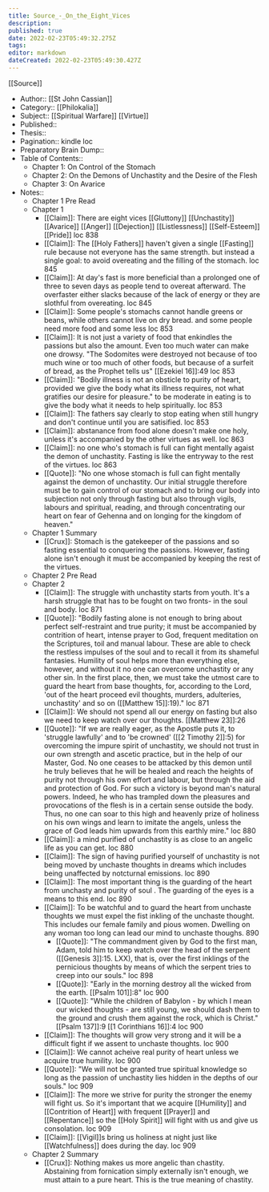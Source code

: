 ```yaml
---
title: Source_-_On_the_Eight_Vices
description: 
published: true
date: 2022-02-23T05:49:32.275Z
tags: 
editor: markdown
dateCreated: 2022-02-23T05:49:30.427Z
---
```


[[Source]]
- Author:: [[St John Cassian]]
- Category:: [[Philokalia]]
- Subject:: [[Spiritual Warfare]] [[Virtue]]
- Published:: 
- Thesis::
- Pagination:: kindle loc
- Preparatory Brain Dump:: 
- Table of Contents::
	- Chapter 1: On Control of the Stomach
	- Chapter 2: On the Demons of Unchastity and the Desire of the Flesh
	- Chapter 3: On Avarice
- Notes::
	- Chapter 1 Pre Read
	- Chapter 1
		- [[Claim]]: There are eight vices [[Gluttony]] [[Unchastity]] [[Avarice]] [[Anger]] [[Dejection]] [[Listlessness]] [[Self-Esteem]] [[Pride]] loc 838
		- [[Claim]]: The [[Holy Fathers]] haven't given a single [[Fasting]] rule because not everyone has the same strength. but instead a single goal: to avoid overeating and the filling of the stomach. loc 845
		- [[Claim]]: At day's fast is more beneficial than a prolonged one of three to seven days as people tend to overeat afterward. The overfaster either slacks because of the lack of energy or they are slothful from overeating. loc 845
		- [[Claim]]: Some people's stomachs cannot handle greens or beans, while others cannot live on dry bread. and some people need more food and some less loc 853
		- [[Claim]]: It is not just a variety of food that enkindles the passions but also the amount. Even too much water can make one drowsy. "The Sodomites were destroyed not because of too much wine or too much of other foods, but because of a surfeit of bread, as the Prophet tells us" [[Ezekiel 16]]:49 loc 853
		- [[Claim]]: "Bodily illness is not an obsticle to purity of heart, provided we give the body what its illness requires, not what gratifies our desire for pleasure." to be moderate in eating is to give the body what it needs to help spiritually. loc 853
		- [[Claim]]: The fathers say clearly to stop eating when still hungry and don't continue until you are satisified. loc 853
		- [[Claim]]: abstanance from food alone doesn't make one holy, unless it's accompanied by the other virtues as well. loc 863
		- [[Claim]]: no one who's stomach is full can fight mentally agaist the demon of unchastity. Fasting is like the entryway to the rest of the virtues. loc 863
		- [[Quote]]: "No one whose stomach is full can fight mentally against the demon of unchastity. Our initial struggle therefore must be to gain control of our stomach and to bring our body into subjection not only through fasting but also through vigils, labours and spiritual, reading, and through concentrating our heart on fear of Gehenna and on longing for the kingdom of heaven."
	- Chapter 1 Summary
		- [[Crux]]: Stomach is the gatekeeper of the passions and so fasting essential to conquering the passions. However, fasting alone isn't enough it must be accompanied by keeping the rest of the virtues.
   - Chapter 2 Pre Read
	- Chapter 2
		- [[Claim]]:  The struggle with unchastity starts from youth. It's a harsh struggle that has to be fought on two fronts- in the soul and body. loc 871
		- [[Quote]]:  "Bodily fasting alone is not enough to bring about perfect self-restraint and true purity; it must be accompanied by contrition of heart, intense prayer to God, frequent meditation on the Scriptures, toil and manual labour. These are able to check the restless impulses of the soul and to recall it from its shameful fantasies. Humility of soul helps more than everything else, however, and without it no one can overcome unchastity or any other sin. In the first place, then, we must take the utmost care to guard the heart from base thoughts, for, according to the Lord, 'out of the heart proceed evil thoughts, murders, adulteries, unchastity' and so on ([[Matthew 15]]:19)." loc 871
		- [[Claim]]:  We should not spend all our energy on fasting but also we need to keep watch over our thoughts. [[Matthew 23]]:26
		- [[Quote]]:  "If we are really eager, as the Apostle puts it, to 'struggle lawfully' and to 'be crowned' ([[2 Timothy 2]]:5) for overcoming the impure spirit of unchastity, we should not trust in our own strength and ascetic practice, but in the help of our Master, God. No one ceases to be attacked by this demon until he truly believes that he will be healed and reach the heights of purity not through his own effort and labour, but through the aid and protection of God. For such a victory is beyond man's natural powers. Indeed, he who has trampled down the pleasures and provocations of the flesh is in a certain sense outside the body. Thus, no one can soar to this high and heavenly prize of holiness on his own wings and learn to imitate the angels, unless the grace of God leads him upwards from this earthly mire." loc 880
		- [[Claim]]:  a mind purified of unchastity is as close to an angelic life as you can get. loc 880
		- [[Claim]]:  The sign of having purified yourself of unchastity is not being moved by unchaste thoughts in dreams which includes being unaffected by notcturnal emissions. loc 890
		- [[Claim]]: The most important thing is the guarding of the heart from unchasty and purity of soul . The guarding of the eyes is a means to this end. loc 890
		- [[Claim]]:  To be watchful and to guard the heart from unchaste thoughts we must expel the fist inkling of the unchaste thought. This includes our female family and pious women. Dwelling on any woman too long can lead our mind to unchaste thoughs. 890
			- [[Quote]]:  "The commandment given by God to the first man, Adam, told him to keep watch over the head of the serpent ([[Genesis 3]]:15. LXX), that is, over the first inklings of the pernicious thoughts by means of which the serpent tries to creep into our souls." loc 898
			- [[Quote]]:  "Early in the morning destroy all the wicked from the earth. [[Psalm 101]]:8" loc 900
			- [[Quote]]:  "While the children of Babylon - by which I mean our wicked thoughts - are still young, we should dash them to the ground and crush them against the rock, which is Christ." [[Psalm 137]]:9 [[1 Corinthians 16]]:4 loc 900
		- [[Claim]]:  The thoughts will grow very strong and it will be a difficult fight if we assent to unchaste thoughts. loc 900
		- [[Claim]]:  We cannot acheive real purity of heart unless we acquire true humility. loc 900
		- [[Quote]]:  "We will not be granted true spiritual knowledge so long as the passion of unchastity lies hidden in the depths of our souls." loc 909
		- [[Claim]]:  The more we strive for purity the stronger the enemy will fight us. So it's important that we acquire [[Humility]] and [[Contrition of Heart]] with frequent [[Prayer]] and [[Repentance]] so the [[Holy Spirit]] will fight with us and give us consolation. loc 909
		- [[Claim]]:  [[Vigil]]s bring us holiness at night just like [[Watchfulness]] does during the day. loc 909
	- Chapter 2 Summary
		- [[Crux]]: Nothing makes us more angelic than chastity. Abstaining from fornication simply externally isn't enough, we must attain to a pure heart. This is the true meaning of chastity. 